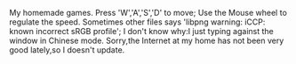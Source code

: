 My homemade games.
Press 'W','A','S','D' to move;
Use the Mouse wheel to regulate the speed.
Sometimes other files says 'libpng warning: iCCP: known incorrect sRGB profile';
I don't know why:I just typing against the window in Chinese mode.
Sorry,the Internet at my home has not been very good lately,so I doesn't update.
